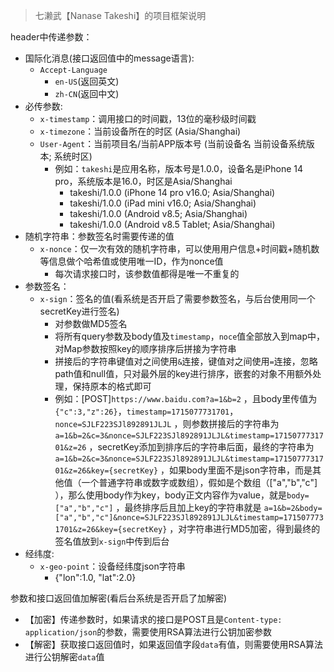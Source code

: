 > 七濑武【Nanase Takeshi】的项目框架说明

header中传递参数：

- 国际化消息(接口返回值中的message语言):
    - `Accept-Language`
        - `en-US`(返回英文)
        - `zh-CN`(返回中文)
- 必传参数:
    - `x-timestamp`：调用接口的时间戳，13位的毫秒级时间戳
    - `x-timezone`：当前设备所在的时区 (Asia/Shanghai)
    - `User-Agent`：当前项目名/当前APP版本号 (当前设备名 当前设备系统版本; 系统时区)
        - 例如：`takeshi`是应用名称，版本号是1.0.0，设备名是iPhone 14 pro，系统版本是16.0，时区是Asia/Shanghai
            - takeshi/1.0.0 (iPhone 14 pro v16.0; Asia/Shanghai)
            - takeshi/1.0.0 (iPad mini v16.0; Asia/Shanghai)
            - takeshi/1.0.0 (Android v8.5; Asia/Shanghai)
            - takeshi/1.0.0 (Android v8.5 Tablet; Asia/Shanghai)
- 随机字符串：参数签名时需要传递的值
    - `x-nonce`：仅一次有效的随机字符串，可以使用用户信息+时间戳+随机数等信息做个哈希值或使用唯一ID，作为nonce值
        - 每次请求接口时，该参数值都得是唯一不重复的
- 参数签名：
    - `x-sign`：签名的值(看系统是否开启了需要参数签名，与后台使用同一个secretKey进行签名)
        - 对参数做MD5签名
        - 将所有query参数及body值及`timestamp`，`noce`值全部放入到map中，对Map参数按照key的顺序排序后拼接为字符串
        - 拼接后的字符串键值对之间使用`&`连接，键值对之间使用`=`连接，忽略path值和null值，只对最外层的key进行排序，嵌套的对象不用额外处理，保持原本的格式即可
        - 例如：[POST]`https://www.baidu.com?a=1&b=2`
          ，且body里传值为`{"c":3,"z":26}`，`timestamp=1715077731701`，`nonce=SJLF223SJl892891JLJL`
          ，则参数拼接后的字符串为`a=1&b=2&c=3&nonce=SJLF223SJl892891JLJL&timestamp=1715077731701&z=26`
          ，secretKey添加到排序后的字符串后面，最终的字符串为
          `a=1&b=2&c=3&nonce=SJLF223SJl892891JLJL&timestamp=1715077731701&z=26&key={secretKey}`
          ，如果body里面不是json字符串，而是其他值（一个普通字符串或数字或数组），假如是个数组（["a","b","c"]
          ），那么使用body作为key，body正文内容作为value，就是`body=["a","b","c"]`
          ，最终排序后且加上key的字符串就是
          `a=1&b=2&body=["a","b","c"]&nonce=SJLF223SJl892891JLJL&timestamp=1715077731701&z=26&key={secretKey}`
          ，对字符串进行MD5加密，得到最终的签名值放到`x-sign`中传到后台
- 经纬度:
    - `x-geo-point`：设备经纬度json字符串
        - {"lon":1.0, "lat":2.0}

参数和接口返回值加解密(看后台系统是否开启了加解密)

- 【加密】传递参数时，如果请求的接口是POST且是`Content-type: application/json`的参数，需要使用RSA算法进行公钥加密参数
- 【解密】获取接口返回值时，如果返回值字段`data`有值，则需要使用RSA算法进行公钥解密`data`值